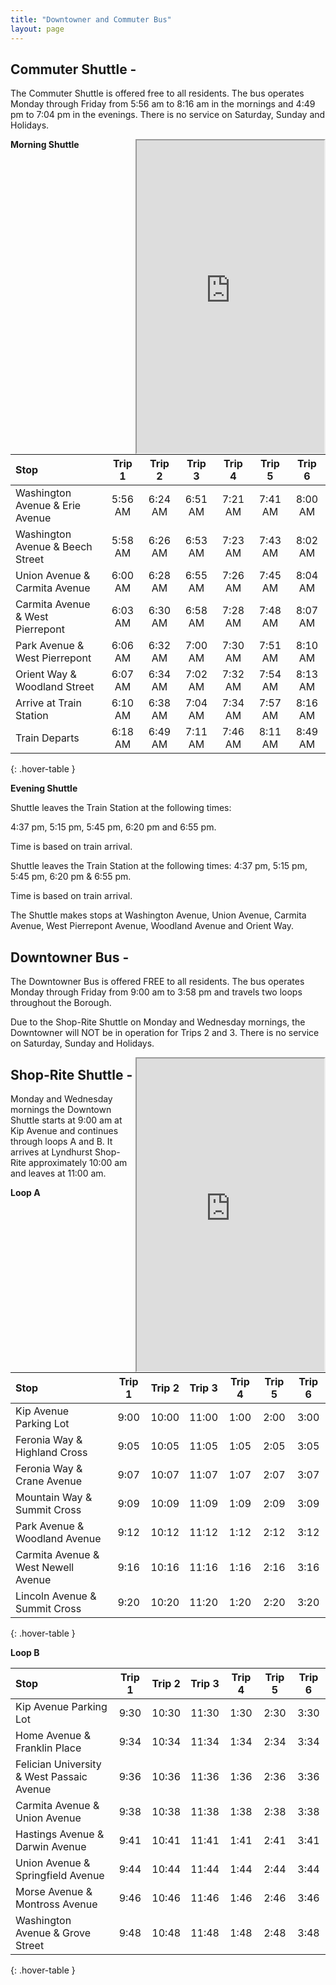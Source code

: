 ```yaml
---
title: "Downtowner and Commuter Bus"
layout: page
---
```


## Commuter Shuttle - 

The Commuter Shuttle is offered free to all residents. The bus operates Monday through Friday from
5:56 am to 8:16 am in the mornings and 4:49 pm to 7:04 pm in the evenings. There is no service on Saturday,
Sunday and Holidays.  

<div style="float: right;">
<iframe src="https://www.google.com/maps/d/embed?mid=z9E2BG8u0Qag.kLkdVR40gGZo" width="300" height="500"></iframe>
</div>

**Morning Shuttle**

| Stop | Trip 1 | Trip 2 | Trip 3 | Trip 4 | Trip 5 | Trip 6  | 
|:----------------------------|:----:|:----:|:----:|:----:|:----:|:----:|
| Washington Avenue & Erie Avenue |5:56 AM | 6:24 AM | 6:51 AM | 7:21 AM | 7:41 AM | 8:00 AM |
| Washington Avenue & Beech Street |5:58 AM | 6:26 AM | 6:53 AM | 7:23 AM | 7:43 AM |8:02 AM |
| Union Avenue & Carmita Avenue |6:00 AM | 6:28 AM | 6:55 AM | 7:26 AM | 7:45 AM | 8:04 AM |
| Carmita Avenue & West Pierrepont | 6:03 AM | 6:30 AM | 6:58 AM | 7:28 AM | 7:48 AM | 8:07 AM |
| Park Avenue & West Pierrepont | 6:06 AM | 6:32 AM | 7:00 AM | 7:30 AM | 7:51 AM | 8:10 AM |
| Orient Way & Woodland Street | 6:07 AM | 6:34 AM | 7:02 AM | 7:32 AM | 7:54 AM | 8:13 AM |
| Arrive at Train Station | 6:10 AM | 6:38 AM | 7:04 AM | 7:34 AM | 7:57 AM | 8:16 AM  |
| Train Departs | 6:18 AM	| 6:49 AM	 | 7:11 AM | 7:46 AM	| 8:11 AM	 | 8:49 AM	|
{: .hover-table }


**Evening Shuttle**

Shuttle leaves the Train Station at the following times: 

4:37 pm, 5:15 pm, 5:45 pm, 6:20 pm and 6:55 pm. 

Time is based on train arrival.

Shuttle leaves the Train Station at the following times:  4:37 pm, 5:15 pm, 5:45 pm, 6:20 pm & 6:55 pm.  

Time is based on train arrival.	

The Shuttle makes stops at Washington Avenue, Union Avenue, Carmita Avenue, West Pierrepont Avenue, Woodland Avenue and Orient Way.	


## Downtowner Bus - 

The Downtowner Bus is offered FREE to all residents. The bus operates Monday through Friday from 9:00 am to 3:58 pm and travels two loops throughout the Borough. 

Due to the Shop-Rite Shuttle on Monday and Wednesday mornings, the Downtowner will NOT be in operation for Trips 2 and 3. There is no service on Saturday, Sunday and Holidays.  

<div style="float: right;">
  <iframe src="https://www.google.com/maps/d/embed?mid=z9E2BG8u0Qag.kkVKv7_elh6M" width="300" height="500"></iframe>
</div>

## Shop-Rite Shuttle - 

Monday and Wednesday mornings the Downtown Shuttle starts at 9:00 am at Kip
Avenue and continues through loops A and B. It arrives at Lyndhurst Shop-Rite
approximately 10:00 am and leaves at 11:00 am.

**Loop A**

| Stop | Trip 1 | Trip 2 | Trip 3 | Trip 4 | Trip 5 | Trip 6  | 
|:----------------------------|:----:|:----:|:----:|:----:|:----:|:----:|
| Kip Avenue Parking Lot | 9:00 | 10:00 | 11:00 | 1:00 | 2:00 | 3:00 |
| Feronia Way & Highland Cross | 9:05 | 10:05  | 11:05 | 1:05 | 2:05 | 3:05 |
| Feronia Way & Crane Avenue | 9:07 | 10:07 | 11:07 | 1:07 | 2:07 | 3:07 |
| Mountain Way & Summit Cross | 9:09 | 10:09 | 11:09 | 1:09 | 2:09 | 3:09 |
| Park Avenue & Woodland Avenue | 9:12 | 10:12 | 11:12 | 1:12 | 2:12 | 3:12 |
| Carmita Avenue & West Newell Avenue | 9:16 | 10:16 | 11:16 | 1:16 | 2:16 | 3:16 |
| Lincoln Avenue & Summit Cross | 9:20 | 10:20 | 11:20 | 1:20 | 2:20 | 3:20 |
{: .hover-table }

**Loop B**

| Stop | Trip 1 | Trip 2 | Trip 3 | Trip 4 | Trip 5 | Trip 6  | 
|:----------------------------|:----:|:----:|:----:|:----:|:----:|:----:|
| Kip Avenue Parking Lot | 9:30 | 10:30 | 11:30 | 1:30 | 2:30 | 3:30 |
| Home Avenue & Franklin Place | 9:34 | 10:34 | 11:34 | 1:34 | 2:34 | 3:34 |
| Felician University & West Passaic Avenue | 9:36 | 10:36 | 11:36 | 1:36 | 2:36 | 3:36 |
| Carmita Avenue & Union Avenue | 9:38 | 10:38 | 11:38 | 1:38 | 2:38 | 3:38 |
| Hastings Avenue & Darwin Avenue | 9:41 | 10:41 | 11:41 | 1:41 | 2:41 | 3:41 |
| Union Avenue & Springfield Avenue | 9:44 | 10:44 | 11:44 | 1:44 | 2:44 | 3:44 |
| Morse Avenue & Montross Avenue | 9:46 | 10:46 | 11:46 | 1:46 | 2:46 | 3:46 |
| Washington Avenue & Grove Street | 9:48 | 10:48 | 11:48 | 1:48 | 2:48 | 3:48 |
{: .hover-table }
